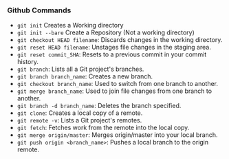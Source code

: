 ### Github Commands

- `git init` Creates a Working directory
- `git init --bare` Create a Repository (Not a working directory)
- `git checkout HEAD filename`: Discards changes in the working directory.
- `git reset HEAD filename`: Unstages file changes in the staging area.
- `git reset commit_SHA`: Resets to a previous commit in your commit history.
- `git branch`: Lists all a Git project's branches.
- `git branch branch_name`: Creates a new branch.
- `git checkout branch_name`: Used to switch from one branch to another.
- `git merge branch_name`: Used to join file changes from one branch to another.
- `git branch -d branch_name`: Deletes the branch specified.
- `git clone`: Creates a local copy of a remote.
- `git remote -v`: Lists a Git project's remotes.
- `git fetch`: Fetches work from the remote into the local copy.
- `git merge origin/master`: Merges origin/master into your local branch.
- `git push origin <branch_name>`: Pushes a local branch to the origin remote.
